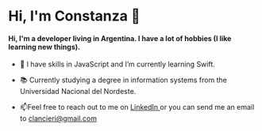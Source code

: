 # Hi, I'm Constanza 👋

#### Hi, I'm a developer living in Argentina. I have a lot of hobbies (I like learning new things).

- 🌱 I have skills in JavaScript and I’m currently learning Swift.

- 📚 Currently studying a degree in information systems from the Universidad Nacional del Nordeste.

- 📫Feel free to reach out to me on <a href="https://www.linkedin.com/in/constanza-lancieri-9976b71b2/">LinkedIn </a> or you can send me an email to clancieri@gmail.com

<!---
clancieri/clancieri is a ✨ special ✨ repository because its `README.md` (this file) appears on your GitHub profile.
You can click the Preview link to take a look at your changes.
--->
